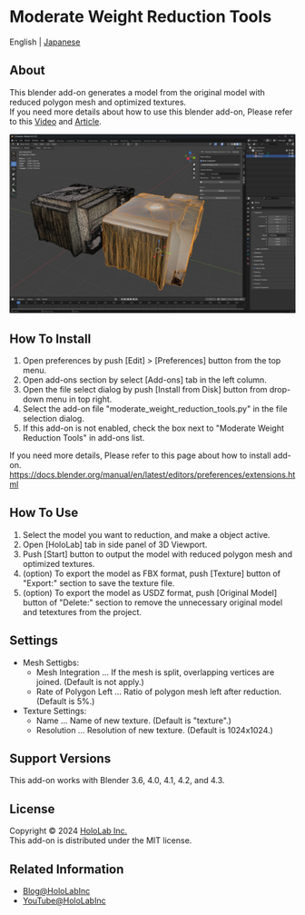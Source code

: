 # Moderate Weight Reduction Tools

English | [Japanese](./README_JP.md)

## About

This blender add-on generates a model from the original model with reduced polygon mesh and optimized textures.  
If you need more details about how to use this blender add-on, Please refer to this [Video](https://www.youtube.com/@hololabinc) and [Article](https://blog.hololab.co.jp/).  

![image](image.jpg)  

## How To Install

1. Open preferences by push [Edit] > [Preferences] button from the top menu.  
2. Open add-ons section by select [Add-ons] tab in the left column.
3. Open the file select dialog by push [Install from Disk] button from drop-down menu in top right.  
4. Select the add-on file "moderate_weight_reduction_tools.py" in the file selection dialog.  
5. If this add-on is not enabled, check the box next to "Moderate Weight Reduction Tools" in add-ons list.  

If you need more details, Please refer to this page about how to install add-on.  
https://docs.blender.org/manual/en/latest/editors/preferences/extensions.html

## How To Use

1. Select the model you want to reduction, and make a object active.  
2. Open [HoloLab] tab in side panel of 3D Viewport.  
3. Push [Start] button to output the model with reduced polygon mesh and optimized textures.  
4. (option) To export the model as FBX format, push [Texture] button of "Export:" section to save the texture file.  
5. (option) To export the model as USDZ format, push [Original Model] button of "Delete:" section to remove the unnecessary original model and tetextures from the project.  

## Settings

* Mesh Settigbs:  
    * Mesh Integration ... If the mesh is split, overlapping vertices are joined. (Default is not apply.)  
    * Rate of Polygon Left ... Ratio of polygon mesh left after reduction. (Default is 5%.)  
* Texture Settings:  
    * Name ... Name of new texture. (Default is "texture".)  
    * Resolution ... Resolution of new texture. (Default is 1024x1024.)  

## Support Versions

This add-on works with Blender 3.6, 4.0, 4.1, 4.2, and 4.3.  

## License

Copyright &copy; 2024 [HoloLab Inc.](https://hololab.co.jp/)  
This add-on is distributed under the MIT license.  

## Related Information

* [Blog@HoloLabInc](https://blog.hololab.co.jp/)  
* [YouTube@HoloLabInc](https://www.youtube.com/@hololabinc)  
